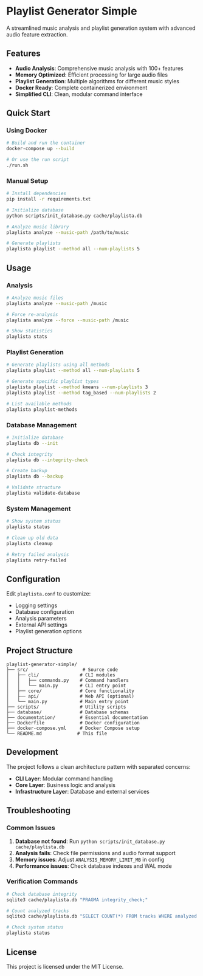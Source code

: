 # Playlist Generator Simple

A streamlined music analysis and playlist generation system with advanced audio feature extraction.

## Features

- **Audio Analysis**: Comprehensive music analysis with 100+ features
- **Memory Optimized**: Efficient processing for large audio files
- **Playlist Generation**: Multiple algorithms for different music styles
- **Docker Ready**: Complete containerized environment
- **Simplified CLI**: Clean, modular command interface

## Quick Start

### Using Docker

```bash
# Build and run the container
docker-compose up --build

# Or use the run script
./run.sh
```

### Manual Setup

```bash
# Install dependencies
pip install -r requirements.txt

# Initialize database
python scripts/init_database.py cache/playlista.db

# Analyze music library
playlista analyze --music-path /path/to/music

# Generate playlists
playlista playlist --method all --num-playlists 5
```

## Usage

### Analysis

```bash
# Analyze music files
playlista analyze --music-path /music

# Force re-analysis
playlista analyze --force --music-path /music

# Show statistics
playlista stats
```

### Playlist Generation

```bash
# Generate playlists using all methods
playlista playlist --method all --num-playlists 5

# Generate specific playlist types
playlista playlist --method kmeans --num-playlists 3
playlista playlist --method tag_based --num-playlists 2

# List available methods
playlista playlist-methods
```

### Database Management

```bash
# Initialize database
playlista db --init

# Check integrity
playlista db --integrity-check

# Create backup
playlista db --backup

# Validate structure
playlista validate-database
```

### System Management

```bash
# Show system status
playlista status

# Clean up old data
playlista cleanup

# Retry failed analysis
playlista retry-failed
```

## Configuration

Edit `playlista.conf` to customize:

- Logging settings
- Database configuration
- Analysis parameters
- External API settings
- Playlist generation options

## Project Structure

```
playlist-generator-simple/
├── src/                    # Source code
│   ├── cli/               # CLI modules
│   │   ├── commands.py    # Command handlers
│   │   └── main.py        # CLI entry point
│   ├── core/              # Core functionality
│   ├── api/               # Web API (optional)
│   └── main.py            # Main entry point
├── scripts/               # Utility scripts
├── database/              # Database schemas
├── documentation/         # Essential documentation
├── Dockerfile             # Docker configuration
├── docker-compose.yml     # Docker Compose setup
└── README.md             # This file
```

## Development

The project follows a clean architecture pattern with separated concerns:

- **CLI Layer**: Modular command handling
- **Core Layer**: Business logic and analysis
- **Infrastructure Layer**: Database and external services

## Troubleshooting

### Common Issues

1. **Database not found**: Run `python scripts/init_database.py cache/playlista.db`
2. **Analysis fails**: Check file permissions and audio format support
3. **Memory issues**: Adjust `ANALYSIS_MEMORY_LIMIT_MB` in config
4. **Performance issues**: Check database indexes and WAL mode

### Verification Commands

```bash
# Check database integrity
sqlite3 cache/playlista.db "PRAGMA integrity_check;"

# Count analyzed tracks
sqlite3 cache/playlista.db "SELECT COUNT(*) FROM tracks WHERE analyzed = 1;"

# Check system status
playlista status
```

## License

This project is licensed under the MIT License. 